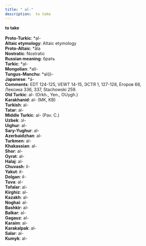 ```yaml
---
title: " al-"
description:  to take
---
```

<strong> to take</strong><br><br>
<strong>Proto-Turkic</strong>:  *ạl-<br>
<strong>Altaic etymology</strong>:  Altaic etymology<br>
<strong> Proto-Altaic</strong>:  *ắla<br>
<strong>Nostratic</strong>:  Nostratic<br>
<strong>Russian meaning</strong>:  брать<br>
<strong>Turkic</strong>:  *ạl-<br>
<strong>Mongolian</strong>:  *ali-<br>
<strong>Tungus-Manchu</strong>:  *al(i)-<br>
<strong>Japanese</strong>:  *á-<br>
<strong>Comments</strong>:  EDT 124-125, VEWT 14-15, ЭСТЯ 1, 127-128, Егоров 68, Лексика 336, 337, Stachowski 259.<br>
<strong>Old Turkic</strong>:  al- (Orkh., Yen., OUygh.)<br>
<strong>Karakhanid</strong>:  al- (MK, KB)<br>
<strong>Turkish</strong>:  al-<br>
<strong>Tatar</strong>:  al-<br>
<strong>Middle Turkic</strong>:  al- (Pav. C.)<br>
<strong>Uzbek</strong>:  ɔl-<br>
<strong>Uighur</strong>:  al-<br>
<strong>Sary-Yughur</strong>:  al-<br>
<strong>Azerbaidzhan</strong>:  al-<br>
<strong>Turkmen</strong>:  al-<br>
<strong>Khakassian</strong>:  al-<br>
<strong>Shor</strong>:  al-<br>
<strong>Oyrat</strong>:  al-<br>
<strong>Halaj</strong>:  al-<br>
<strong>Chuvash</strong>:  il-<br>
<strong>Yakut</strong>:  ɨl-<br>
<strong>Dolgan</strong>:  ɨl-<br>
<strong>Tuva</strong>:  al-<br>
<strong>Tofalar</strong>:  al-<br>
<strong>Kirghiz</strong>:  al-<br>
<strong>Kazakh</strong>:  al-<br>
<strong>Noghai</strong>:  al-<br>
<strong>Bashkir</strong>:  al-<br>
<strong>Balkar</strong>:  al-<br>
<strong>Gagauz</strong>:  al-<br>
<strong>Karaim</strong>:  al-<br>
<strong>Karakalpak</strong>:  al-<br>
<strong>Salar</strong>:  al-<br>
<strong>Kumyk</strong>:  al-<br>


